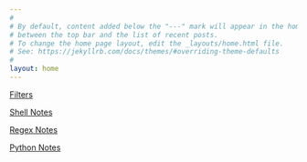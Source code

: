```yaml
---
#
# By default, content added below the "---" mark will appear in the home page
# between the top bar and the list of recent posts.
# To change the home page layout, edit the _layouts/home.html file.
# See: https://jekyllrb.com/docs/themes/#overriding-theme-defaults
#
layout: home
---
```


[Filters](https://ridho-y.github.io/comp2041-notes/filters.html)

[Shell Notes](https://ridho-y.github.io/comp2041-notes/shell.html)

[Regex Notes](https://ridho-y.github.io/comp2041-notes/regex.html)

[Python Notes](https://ridho-y.github.io/comp2041-notes/python.html)



